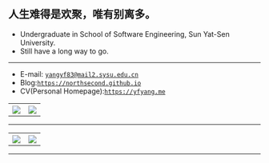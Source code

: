## 人生难得是欢聚，唯有别离多。

* Undergraduate in School of Software Engineering, Sun Yat-Sen University.
* Still have a long way to go.

---

* E-mail: [`yangyf83@mail2.sysu.edu.cn`](mailto:yangyf83@mail2.sysu.edu.cn)
* Blog:[`https://northsecond.github.io`](https://northsecond.github.io)
* CV(Personal Homepage):[`https://yfyang.me`](https://yfyang.me)

<p align="center">
<table align="center">
  <tr>
    <th>
        <a href="https://www.zhihu.com/people/nanguozhibei">
            <img align="center" src="https://stats.justsong.cn/api/zhihu?username=nanguozhibei" />
        </a>
    </th>
    <th>
        <a href="https://space.bilibili.com/177147462">
            <img align="center" src="https://stats.justsong.cn/api/bilibili/?id=177147462" />
        </a>
    </th>
  </tr>
</table>
</p>

---

<p align="center">
<table align="center">
  <tr>
    <th>
        <a href="https://github.com/anuraghazra/github-readme-stats">
            <img align="center" src="https://github-readme-stats.vercel.app/api?username=northsecond&show_icons=true&theme=buefy&count_private=true" />
        </a>
    </th>
    <th>
        <a href="https://github.com/anuraghazra/github-readme-stats">
            <img align="center" src="https://github-readme-stats.vercel.app/api/top-langs/?username=northsecond&hide=html,css&layout=compact" />
        </a>
    </th>
  </tr>
</table>
</p>

--- 
